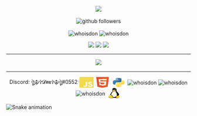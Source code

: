 <p align="center">
    <img src="https://media.discordapp.net/attachments/1015620083785154650/1040762710478032906/unknown.png" />
</p>

<p align="center">
    <img src="https://img.shields.io/github/followers/whoisdon?label=Follow&style=social" alt="github followers" /><br>
    <br>
    <img src="https://github-readme-stats.vercel.app/api?username=whoisdon&show_icons=true&theme=dark" alt="whoisdon" />
    <img src="https://github-readme-stats.vercel.app/api/top-langs/?username=whoisdon&theme=dark" alt="whoisdon" />
    
</p>


<p align="center">
  <a href="https://www.youtube.com/channel/UCoDFu9OogVkX0_CrDkh9NLw" target="_blank"><img src="https://img.shields.io/badge/YouTube-FF0000?style=for-the-badge&logo=youtube&logoColor=white" target="_blank"></a>
  <a href="https://www.twitch.tv/ikxrmht" target="_blank"><img src="https://img.shields.io/badge/Twitch-9146FF?style=for-the-badge&logo=twitch&logoColor=white" target="_blank"></a>
 <a href="https://discord.gg/CbGzcr6EpE" target="_blank"><img src="https://img.shields.io/badge/Discord-7289DA?style=for-the-badge&logo=discord&logoColor=white" target="_blank"></a> 
</p>
<hr>

<p align="center">
  <img src="https://lanyard.cnrad.dev/api/828677274659586068" width="450px">
</p>

<hr>
<p align="center">
Discord: ঔৣ☬✞𝓓𝖔𝖓✞☬ঔৣ#0552 <img align="center" alt="whoisdon" height="30" width="40" src="https://raw.githubusercontent.com/devicons/devicon/master/icons/javascript/javascript-plain.svg"> <img align="center" alt="whoisdon" height="30" width="40" src="https://raw.githubusercontent.com/devicons/devicon/master/icons/html5/html5-original.svg"> <img align="center" alt="whoisdon" height="30" width="40" src="https://raw.githubusercontent.com/devicons/devicon/master/icons/python/python-original.svg"> <img align="center" alt="whoisdon" height="30" width="40" src="https://cdn.worldvectorlogo.com/logos/nodejs-icon.svg"> <img align="center" alt="whoisdon" height="30" width="40" src="https://www.vectorlogo.zone/logos/firebase/firebase-icon.svg"> <img align="center" alt="whoisdon" height="30" width="40" src="https://www.vectorlogo.zone/logos/postgresql/postgresql-icon.svg"> <img align="center" alt="whoisdon" height="30" width="40" src="https://raw.githubusercontent.com/devicons/devicon/master/icons/linux/linux-original.svg"/>
</p>

![Snake animation](https://github.com/whoisdon/whoisdon/blob/output/github-contribution-grid-snake.svg)

